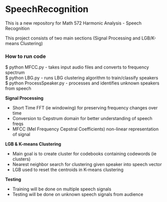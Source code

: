 # SpeechRecognition
This is a new repository for Math 572 Harmonic Analysis - Speech Recognition

This project consists of two main sections (Signal Processing and LGB/K-means Clustering)

### How to run code
$ python MFCC.py - takes input audio files and converts to frequency spectrum<br>
$ python LBG.py - runs LBG clustering algorithm to train/classify speakers<br>
$ python ProcessSpeaker.py - processes and identifies unknown speakers from speech

**Signal Processing**
- Short Time FFT (ie windowing) for preserving frequency changes over time
- Conversion to Cepstrum domain for better understanding of speech freqs
- MFCC (Mel Frequency Cepstral Coefficients) non-linear representation of signal

**LGB & K-means Clustering**
- Main goal is to create cluster for codebooks containing codewords (ie clusters)
- Nearest neighbor search for clustering given speaker into speech vector
- LGB used to reset the centroids in K-means clustering

**Testing**
- Training will be done on multiple speech signals
- Testing will be done on unknown speech signals from audience
